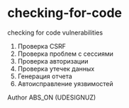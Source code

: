 # checking-for-code
checking for code vulnerabilities

1. Проверка CSRF
2. Проверка проблем с сессиями
3. Проверка авторизации
4. Проверка утечек данных
5. Генерация отчета
6. Автоисправление уязвимостей

Author ABS_ON (UDESIGNUZ)
